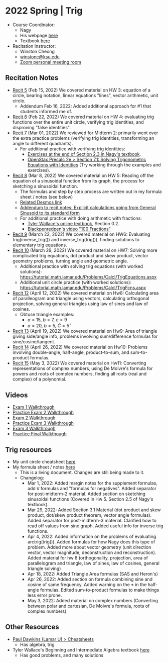 # 2022 Spring | Trig

<style>
 a:visited {
  color: darkorchid
 }
</style>

* Course Coordinator:
  * Nagy
  * His webpage [here](https://www.math.ksu.edu/~nagy/math150/spring2022/syllabus.html)
  * Textbook [here](https://www.math.ksu.edu/~nagy/math150/trig-book.html)
* Recitation Instructor:
  * Winston Cheong
  * winstonc@ksu.edu
  * [Zoom personal meeting room](https://ksu.zoom.us/j/2293865582?pwd=Z0dqUTQrUSt6THRBOW41SG43aitmdz09)

## Recitation Notes

* [Recit 5](./recit5-notes.pdf) (Feb 15, 2022) We covered material on HW 3: equation of a circle, bearing notation, linear equations "lines", vector arithmetic, unit circle.
  * Addendum Feb 16, 2022: Added additional approach for #1 that students informed me of.
* [Recit 6](./recit6-notes.pdf) (Feb 22, 2022) We covered material on HW 4: evaluating trig functions over the entire unit circle, verifying trig identities, and disproving "false identities".
* [Recit 7](./recit7-notes.pdf) (Mar 01, 2022) We reviewed for Midterm 2: primarily went over the extra practice problems (verifying trig identities, transforming an angle to different quadrants).
  * For additional practice with verifying trig identities:
    * [Exercises at the end of Section 2.3 in Nagy's textbook](https://www.math.ksu.edu/~nagy/math150/2022-02-TRIG-BOOK.pdf#page=93).
    * [OpenStax Precalc 2e > Section 7.1: Solving Trigonometric Equations with Identities](https://openstax.org/books/precalculus-2e/pages/7-1-solving-trigonometric-equations-with-identities) (Try working through the examples and exercises).
* [Recit 8](./recit8-notes.jpg) (Mar 8, 2022) We covered material on HW 5: Reading off the equation of a sinusoidal function from its graph, the process for sketching a sinusoidal function.
  * The formulas and step by step process are written out in my formula sheet / notes (see below)
  * [Related Desmos link](https://www.desmos.com/calculator/157de3nq51)
  * [Addendum to recit notes: Explicit calculations going from General Sinusoid to its standard form](./recit8-notes-addendum.jpg)
  * For additional practice with doing arithmetic with fractions:
    * [Tyler Wallace's online textbook](http://www.wallace.ccfaculty.org/book/book.html), Section 0.2.
    * [Blackpenredpen's video "100 Fractions"](https://www.youtube.com/watch?v=93_N3v9CIu0)
* [Recit 9](./recit9-notes.pdf) (March 22, 2022) We covered material on HW6: Evaluating trig(inverse_trig()) and inverse_trig(trig()), finding solutions to elementary trig equations.
* [Recit 10](./recit10-notes.pdf) (March 29, 2022) We covered material on HW7: Solving more complicated trig equations, dot product and skew product, vector geometry problems, turning angle and geometric angle.
  * Additional practice with solving trig equations (with worked solutions): <https://tutorial.math.lamar.edu/Problems/CalcI/TrigEquations.aspx>
  * Additional unit circle practice (with worked solutions): <https://tutorial.math.lamar.edu/Problems/CalcI/TrigFcns.aspx>
* [Recit 12](./recit12-notes.pdf) (April 12, 2022) We covered material on Hw8: Calculating area of paralleogram and triangle using vectors, calculating orthogonal projection, solving general triangles using law of sines and law of cosines.
  * Obtuse triangle examples:
    * $a=15,\ b=7,\ c=9$
    * $a=20,\ b=5,\ \widehat{C} = 5^\circ$
* [Recit 13](./recit13-notes.pdf) (April 19, 2022) We covered material on Hw9: Area of triangle giving side/angle info, problems involving sum/difference formulas for sine/cosine/tangent.
* [Recit 14](./recit14-notes.pdf) (April 26, 2022) We covered material on Hw10: Problems involving double-angle, half-angle, product-to-sum, and sum-to-product formulas.
* [Recit 15](./recit15-notes.pdf) (May 3, 2022) We covered material on Hw11: Converting representations of complex numbers, using De Moivre's formula for powers and roots of complex numbers, finding all roots (real and complex) of a polynomial.

## Videos

* [Exam 1 Walkthrough](https://www.youtube.com/watch?v=DBF53IpfbCg)
* [Practice Exam 2 Walkthrough](https://youtu.be/D3JkQ7bL1rc)
* [Exam 2 Walkthrough](https://youtu.be/PRz257KYchY)
* [Practice Exam 3 Walkthrough](https://youtu.be/bEGzsWrD5Zc)
* [Exam 3 Walkthrough](https://youtu.be/Map9YCA2TwU)
* [Practice Final Walkthough](https://youtu.be/9mBWHoq3oPU)

## Trig resources

* My unit circle cheatsheet [here](https://www.overleaf.com/read/pjpffsrkrhfx)
* My formula sheet / notes [here](https://www.overleaf.com/read/rrmdqtkckcvx)
  * This is a living document. Changes are still being made to it.
  * Changelog:
    * Mar 1, 2022: Added margin notes for the supplement formulas, add $\pi$ formulas and "formulas for negatives". Added separator for post-midterm-2 material. Added section on sketching sinusoidal functions (Covered in Hw 5. Section 2.5 of Nagy's textbook).
    * Mar 29, 2022: Added Section 3.1 Material (dot product and skew product, dot/skew product theorem, vector angle formulas). Added separator for post-midterm-3 material. Clarified how to read off values from sine graph. Added useful info for inverse trig functions.
    * Apr 4, 2022: Added information on the problems of evaluating arctrig(trig()). Added formulas for how Nagy does this type of problem. Added more about vector geometry (unit direction vector, vector magnitude, deconstruction and reconstruction). Added material for hw 8 (orthogonality, projection, area of parallelogram and triangle, law of sines, law of cosines, general triangle solving)
    * Apr 18, 2022: Added Triangle Area formulas (SAS and Heron's)
    * Apr 26, 2022: Added section on formula combining sine and cosine of same frequency. Added warning on the $\pm$ in the half-angle formulas. Edited sum-to-product formulas to make things less error prone.
    * May 3, 2022: Added material on complex numbers (Converting between polar and cartesian, De Moivre's formula, roots of complex numbers)

## Other Resources

* [Paul Dawkins (Lamar U) > Cheatsheets](http://tutorial.math.lamar.edu/Extras/CheatSheets_Tables.aspx)
  * Has algebra, trig
* Tyler Wallace's Beginning and Intermediate Algebra textbook [here](http://www.wallace.ccfaculty.org/book/book.html)
  * Has good problems, and many solutions
